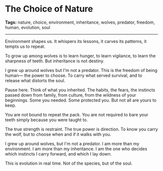 # The Choice of Nature

**Tags:** nature, choice, environment, inheritance, wolves, predator, freedom, human, evolution, soul

---

Environment shapes us.
It whispers its lessons,
it carves its patterns,
it tempts us to repeat.

To grow up among wolves
is to learn hunger,
to learn vigilance,
to learn the sharpness of teeth.
But inheritance is not destiny.

I grew up around wolves
but I'm not a predator.
This is the freedom of being human—
the power to choose.
To carry what served survival,
and to release what distorts the soul.

Pause here.
Think of what you inherited.
The habits,
the fears,
the instincts passed down
from family,
from culture,
from the wildness of your beginnings.
Some you needed.
Some protected you.
But not all are yours to keep.

You are not bound to repeat the pack.
You are not required to bare your teeth
simply because you were taught to.

The true strength is restraint.
The true power is direction.
To know you carry the wolf,
but to choose when and if it walks with you.

I grew up around wolves,
but I'm not a predator.
I am more than my environment.
I am more than my inheritance.
I am the one who decides
which instincts I carry forward,
and which I lay down.

This is evolution in real time.
Not of the species,
but of the soul.

